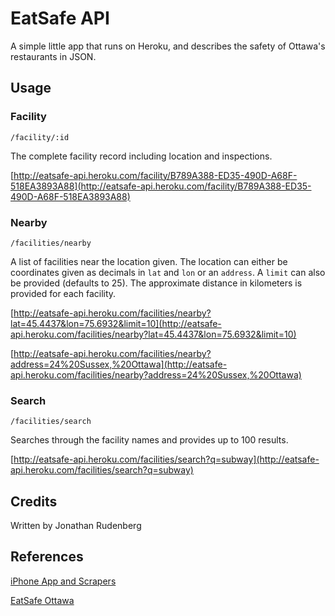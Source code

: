 # EatSafe API

A simple little app that runs on Heroku, and describes the safety of Ottawa's
restaurants in JSON.

## Usage

### Facility
    /facility/:id
The complete facility record including location and inspections.

[http://eatsafe-api.heroku.com/facility/B789A388-ED35-490D-A68F-518EA3893A88](http://eatsafe-api.heroku.com/facility/B789A388-ED35-490D-A68F-518EA3893A88)

### Nearby
    /facilities/nearby
A list of facilities near the location given. The location can either be
coordinates given as decimals in `lat` and `lon` or an `address`. A `limit` can
also be provided (defaults to 25). The approximate distance in kilometers is
provided for each facility.

[http://eatsafe-api.heroku.com/facilities/nearby?lat=45.4437&lon=75.6932&limit=10](http://eatsafe-api.heroku.com/facilities/nearby?lat=45.4437&lon=75.6932&limit=10)

[http://eatsafe-api.heroku.com/facilities/nearby?address=24%20Sussex,%20Ottawa](http://eatsafe-api.heroku.com/facilities/nearby?address=24%20Sussex,%20Ottawa)

### Search
    /facilities/search
Searches through the facility names and provides up to 100 results.

[http://eatsafe-api.heroku.com/facilities/search?q=subway](http://eatsafe-api.heroku.com/facilities/search?q=subway)

## Credits

Written by Jonathan Rudenberg

## References

[iPhone App and Scrapers](http://github.com/christaggart/EatSafeOttawaAPI)

[EatSafe Ottawa](http://www.ottawa.ca/residents/health/inspections/index_en.html)
